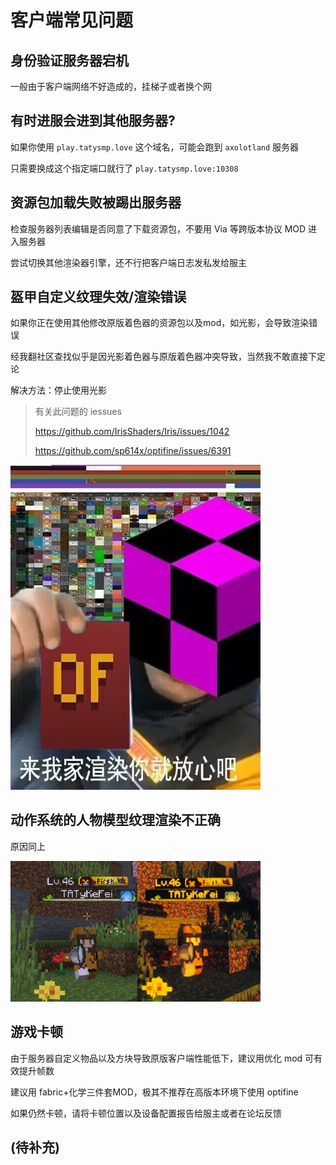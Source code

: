 # 客户端常见问题

## 身份验证服务器宕机

一般由于客户端网络不好造成的，挂梯子或者换个网

## 有时进服会进到其他服务器?

如果你使用 `play.tatysmp.love` 这个域名，可能会跑到 `axolotland` 服务器

只需要换成这个指定端口就行了 `play.tatysmp.love:10308`

## 资源包加载失败被踢出服务器

检查服务器列表编辑是否同意了下载资源包，不要用 Via 等跨版本协议 MOD 进入服务器

尝试切换其他渲染器引擎，还不行把客户端日志发私发给服主

## 盔甲自定义纹理失效/渲染错误

如果你正在使用其他修改原版着色器的资源包以及mod，如光影，会导致渲染错误

经我翻社区查找似乎是因光影着色器与原版着色器冲突导致，当然我不敢直接下定论

解决方法：停止使用光影

> 有关此问题的 iessues
>
> https://github.com/IrisShaders/Iris/issues/1042
>
> https://github.com/sp614x/optifine/issues/6391

<img src="./Help/optifine.jpg" width="400px" />

## 动作系统的人物模型纹理渲染不正确

原因同上

<img src="./Help/a.png" width="400px" />

## 游戏卡顿

由于服务器自定义物品以及方块导致原版客户端性能低下，建议用优化 mod 可有效提升帧数

建议用 fabric+化学三件套MOD，极其不推荐在高版本环境下使用 optifine

如果仍然卡顿，请将卡顿位置以及设备配置报告给服主或者在论坛反馈

## (待补充)

